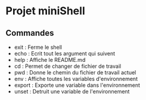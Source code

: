 # Projet miniShell

## Commandes

 * exit		: Ferme le shell
 * echo		: Ecrit tout les argument qui suivent
 * help		: Affiche le README.md
 * cd		: Permet de changer de fichier de travail
 * pwd		: Donne le chemin du fichier de travail actuel
 * env		: Affiche toutes les variables d'environnement
 * export	: Exporte une variable dans l'environnement
 * unset	: Detruit une variable de l'environnement
